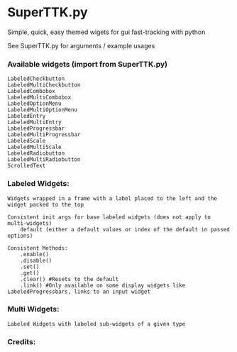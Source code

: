 # SuperTTK.py

Simple, quick, easy themed wigets for gui fast-tracking with python

See SuperTTK.py for arguments / example usages 

### Available widgets (import from SuperTTK.py)
	LabeledCheckbutton
	LabeledMultiCheckbutton
	LabeledCombobox
	LabeledMultiCombobox
	LabeledOptionMenu
	LabeledMultiOptionMenu
	LabeledEntry
	LabeledMultiEntry
	LabeledProgressbar
	LabeledMultiProgressbar
	LabeledScale
	LabeledMultiScale
	LabeledRadiobutton
	LabeledMultiRadiobutton
	ScrolledText

### Labeled Widgets:
	
	Widgets wrapped in a frame with a label placed to the left and the widget packed to the top

	Consistent init args for base labeled widgets (does not apply to multi-widgets)
		default (either a default values or index of the default in passed options)

	Consistent Methods:
		.enable()
		.disable()
		.set()
		.get()
		.clear() #Resets to the default
		.link() #Only available on some display widgets like LabeledProgressbars, links to an input widget

### Multi Widgets:
	Labeled Widgets with labeled sub-widgets of a given type



### Credits:

